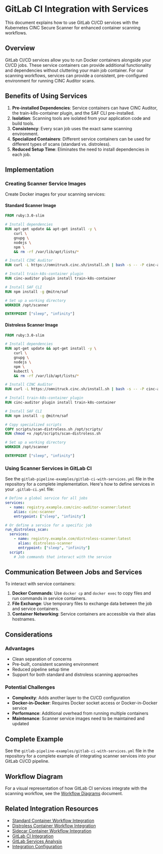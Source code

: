 # GitLab CI Integration with Services

This document explains how to use GitLab CI/CD services with the Kubernetes CINC Secure Scanner for enhanced container scanning workflows.

## Overview

GitLab CI/CD services allow you to run Docker containers alongside your CI/CD jobs. These service containers can provide additional functionality and dependencies without cluttering your main job container. For our scanning workflows, services can provide a consistent, pre-configured environment for running CINC Auditor scans.

## Benefits of Using Services

1. **Pre-installed Dependencies**: Service containers can have CINC Auditor, the train-k8s-container plugin, and the SAF CLI pre-installed.
2. **Isolation**: Scanning tools are isolated from your application code and build tools.
3. **Consistency**: Every scan job uses the exact same scanning environment.
4. **Specialized Containers**: Different service containers can be used for different types of scans (standard vs. distroless).
5. **Reduced Setup Time**: Eliminates the need to install dependencies in each job.

## Implementation

### Creating Scanner Service Images

Create Docker images for your scanning services:

#### Standard Scanner Image

```dockerfile
FROM ruby:3.0-slim

# Install dependencies
RUN apt-get update && apt-get install -y \
    curl \
    gnupg \
    nodejs \
    npm \
    && rm -rf /var/lib/apt/lists/*

# Install CINC Auditor
RUN curl -L https://omnitruck.cinc.sh/install.sh | bash -s -- -P cinc-auditor

# Install train-k8s-container plugin
RUN cinc-auditor plugin install train-k8s-container

# Install SAF CLI
RUN npm install -g @mitre/saf

# Set up a working directory
WORKDIR /opt/scanner

ENTRYPOINT ["sleep", "infinity"]
```

#### Distroless Scanner Image

```dockerfile
FROM ruby:3.0-slim

# Install dependencies
RUN apt-get update && apt-get install -y \
    curl \
    gnupg \
    nodejs \
    npm \
    kubectl \
    && rm -rf /var/lib/apt/lists/*

# Install CINC Auditor
RUN curl -L https://omnitruck.cinc.sh/install.sh | bash -s -- -P cinc-auditor

# Install train-k8s-container plugin
RUN cinc-auditor plugin install train-k8s-container

# Install SAF CLI
RUN npm install -g @mitre/saf

# Copy specialized scripts
COPY scripts/scan-distroless.sh /opt/scripts/
RUN chmod +x /opt/scripts/scan-distroless.sh

# Set up a working directory
WORKDIR /opt/scanner

ENTRYPOINT ["sleep", "infinity"]
```

### Using Scanner Services in GitLab CI

See the `gitlab-pipeline-examples/gitlab-ci-with-services.yml` file in the repository for a complete implementation. Here's how to define services in your `.gitlab-ci.yml` file:

```yaml
# Define a global service for all jobs
services:
  - name: registry.example.com/cinc-auditor-scanner:latest
    alias: cinc-scanner
    entrypoint: ["sleep", "infinity"]

# Or define a service for a specific job
run_distroless_scan:
  services:
    - name: registry.example.com/distroless-scanner:latest
      alias: distroless-scanner
      entrypoint: ["sleep", "infinity"]
  script:
    # Job commands that interact with the service
```

## Communication Between Jobs and Services

To interact with service containers:

1. **Docker Commands**: Use `docker cp` and `docker exec` to copy files and run commands in service containers.
2. **File Exchange**: Use temporary files to exchange data between the job and service containers.
3. **Container Networking**: Service containers are accessible via their alias hostnames.

## Considerations

### Advantages

- Clean separation of concerns
- Pre-built, consistent scanning environment
- Reduced pipeline setup time
- Support for both standard and distroless scanning approaches

### Potential Challenges

- **Complexity**: Adds another layer to the CI/CD configuration
- **Docker-in-Docker**: Requires Docker socket access or Docker-in-Docker service
- **Performance**: Additional overhead from running multiple containers
- **Maintenance**: Scanner service images need to be maintained and updated

## Complete Example

See the `gitlab-pipeline-examples/gitlab-ci-with-services.yml` file in the repository for a complete example of integrating scanner services into your GitLab CI/CD pipeline.

## Workflow Diagram

For a visual representation of how GitLab CI services integrate with the scanning workflow, see the [Workflow Diagrams](../../architecture/diagrams/workflow-diagrams.md) document.

## Related Integration Resources

- [Standard Container Workflow Integration](../workflows/standard-container.md)
- [Distroless Container Workflow Integration](../workflows/distroless-container.md)
- [Sidecar Container Workflow Integration](../workflows/sidecar-container.md)
- [GitLab CI Integration](gitlab-ci.md)
- [GitLab Services Analysis](../gitlab-services-analysis.md)
- [Integration Configuration](../configuration/index.md)